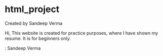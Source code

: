 # html_project
Created by Sandeep Verma

Hi,
This website is created for practice purposes, where I have shown my resume.
It is for beginners only.

: Sandeep Verma 